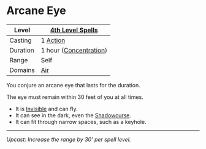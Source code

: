 # Arcane Eye

| Level    | [4th Level Spells](4th%20Level%20Spells.md)                      |
| -------- | ---------------------------------------------------------------- |
| Casting  | 1 [Action](../../../../Game%20Procedures/Core%20Procedures/Action.md)              |
| Duration | 1 hour ([Concentration](../../Concentration.md)) |
| Range    | Self                                                             |
| Domains  | [Air](../../Spell%20Domains/Air.md)                           |

You conjure an arcane eye that lasts for the duration.

The eye must remain within 30 feet of you at all times.

- It is [Invisible](../../../../Game%20Procedures/Conditions/Invisible.md) and can fly.
- It can see in the dark, even the [Shadowcurse](../../../../Game%20Procedures/Hazards/Shadowcurse.md).
- It can fit through narrow spaces, such as a keyhole.

---
*Upcast: Increase the range by 30' per spell level.*
